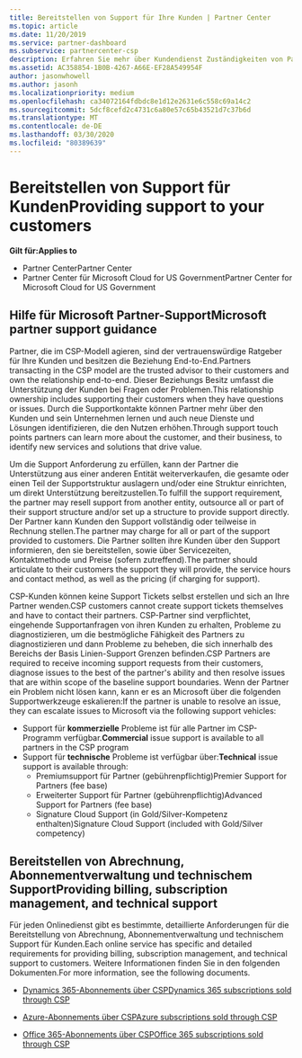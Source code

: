 ```yaml
---
title: Bereitstellen von Support für Ihre Kunden | Partner Center
ms.topic: article
ms.date: 11/20/2019
ms.service: partner-dashboard
ms.subservice: partnercenter-csp
description: Erfahren Sie mehr über Kundendienst Zuständigkeiten von Partnern im CSP-Programm.
ms.assetid: AC358854-1B0B-4267-A66E-EF28A549954F
author: jasonwhowell
ms.author: jasonh
ms.localizationpriority: medium
ms.openlocfilehash: ca34072164fdbdc8e1d12e2631e6c558c69a14c2
ms.sourcegitcommit: 5dcf8cefd2c4731c6a80e57c65b43521d7c37b6d
ms.translationtype: MT
ms.contentlocale: de-DE
ms.lasthandoff: 03/30/2020
ms.locfileid: "80389639"
---
```

# <a name="providing-support-to-your-customers"></a><span data-ttu-id="43dc4-103">Bereitstellen von Support für Kunden</span><span class="sxs-lookup"><span data-stu-id="43dc4-103">Providing support to your customers</span></span>

<span data-ttu-id="43dc4-104">**Gilt für:**</span><span class="sxs-lookup"><span data-stu-id="43dc4-104">**Applies to**</span></span>

-  <span data-ttu-id="43dc4-105">Partner Center</span><span class="sxs-lookup"><span data-stu-id="43dc4-105">Partner Center</span></span>
-  <span data-ttu-id="43dc4-106">Partner Center für Microsoft Cloud for US Government</span><span class="sxs-lookup"><span data-stu-id="43dc4-106">Partner Center for Microsoft Cloud for US Government</span></span>


## <a name="microsoft-partner-support-guidance"></a><span data-ttu-id="43dc4-107">Hilfe für Microsoft Partner-Support</span><span class="sxs-lookup"><span data-stu-id="43dc4-107">Microsoft partner support guidance</span></span>

<span data-ttu-id="43dc4-108">Partner, die im CSP-Modell agieren, sind der vertrauenswürdige Ratgeber für Ihre Kunden und besitzen die Beziehung End-to-End.</span><span class="sxs-lookup"><span data-stu-id="43dc4-108">Partners transacting in the CSP model are the trusted advisor to their customers and own the relationship end-to-end.</span></span> <span data-ttu-id="43dc4-109">Dieser Beziehungs Besitz umfasst die Unterstützung der Kunden bei Fragen oder Problemen.</span><span class="sxs-lookup"><span data-stu-id="43dc4-109">This relationship ownership includes supporting their customers when they have questions or issues.</span></span> <span data-ttu-id="43dc4-110">Durch die Supportkontakte können Partner mehr über den Kunden und sein Unternehmen lernen und auch neue Dienste und Lösungen identifizieren, die den Nutzen erhöhen.</span><span class="sxs-lookup"><span data-stu-id="43dc4-110">Through support touch points partners can learn more about the customer, and their business, to identify new services and solutions that drive value.</span></span>

<span data-ttu-id="43dc4-111">Um die Support Anforderung zu erfüllen, kann der Partner die Unterstützung aus einer anderen Entität weiterverkaufen, die gesamte oder einen Teil der Supportstruktur auslagern und/oder eine Struktur einrichten, um direkt Unterstützung bereitzustellen.</span><span class="sxs-lookup"><span data-stu-id="43dc4-111">To fulfill the support requirement, the partner may resell support from another entity, outsource all or part of their support structure and/or set up a structure to provide support directly.</span></span>  <span data-ttu-id="43dc4-112">Der Partner kann Kunden den Support vollständig oder teilweise in Rechnung stellen.</span><span class="sxs-lookup"><span data-stu-id="43dc4-112">The partner may charge for all or part of the support provided to customers.</span></span> <span data-ttu-id="43dc4-113">Die Partner sollten ihre Kunden über den Support informieren, den sie bereitstellen, sowie über Servicezeiten, Kontaktmethode und Preise (sofern zutreffend).</span><span class="sxs-lookup"><span data-stu-id="43dc4-113">The partner should articulate to their customers the support they will provide, the service hours and contact method, as well as the pricing (if charging for support).</span></span> 

<span data-ttu-id="43dc4-114">CSP-Kunden können keine Support Tickets selbst erstellen und sich an Ihre Partner wenden.</span><span class="sxs-lookup"><span data-stu-id="43dc4-114">CSP customers cannot create support tickets themselves and have to contact their partners.</span></span> <span data-ttu-id="43dc4-115">CSP-Partner sind verpflichtet, eingehende Supportanfragen von ihren Kunden zu erhalten, Probleme zu diagnostizieren, um die bestmögliche Fähigkeit des Partners zu diagnostizieren und dann Probleme zu beheben, die sich innerhalb des Bereichs der Basis Linien-Support Grenzen befinden.</span><span class="sxs-lookup"><span data-stu-id="43dc4-115">CSP Partners are required to receive incoming support requests from their customers, diagnose issues to the best of the partner's ability and then resolve issues that are within scope of the baseline support boundaries.</span></span> <span data-ttu-id="43dc4-116">Wenn der Partner ein Problem nicht lösen kann, kann er es an Microsoft über die folgenden Supportwerkzeuge eskalieren:</span><span class="sxs-lookup"><span data-stu-id="43dc4-116">If the partner is unable to resolve an issue, they can escalate issues to Microsoft via the following support vehicles:</span></span>

- <span data-ttu-id="43dc4-117">Support für **kommerzielle** Probleme ist für alle Partner im CSP-Programm verfügbar.</span><span class="sxs-lookup"><span data-stu-id="43dc4-117">**Commercial** issue support is available to all partners in the CSP program</span></span>
-   <span data-ttu-id="43dc4-118">Support für **technische** Probleme ist verfügbar über:</span><span class="sxs-lookup"><span data-stu-id="43dc4-118">**Technical** issue support is available through:</span></span>
    -   <span data-ttu-id="43dc4-119">Premiumsupport für Partner (gebührenpflichtig)</span><span class="sxs-lookup"><span data-stu-id="43dc4-119">Premier Support for Partners (fee base)</span></span>
    -   <span data-ttu-id="43dc4-120">Erweiterter Support für Partner (gebührenpflichtig)</span><span class="sxs-lookup"><span data-stu-id="43dc4-120">Advanced Support for Partners (fee base)</span></span>
    -   <span data-ttu-id="43dc4-121">Signature Cloud Support (in Gold/Silver-Kompetenz enthalten)</span><span class="sxs-lookup"><span data-stu-id="43dc4-121">Signature Cloud Support (included with Gold/Silver competency)</span></span>

## <a name="providing-billing-subscription-management-and-technical-support"></a><span data-ttu-id="43dc4-122">Bereitstellen von Abrechnung, Abonnementverwaltung und technischem Support</span><span class="sxs-lookup"><span data-stu-id="43dc4-122">Providing billing, subscription management, and technical support</span></span> 

<span data-ttu-id="43dc4-123">Für jeden Onlinedienst gibt es bestimmte, detaillierte Anforderungen für die Bereitstellung von Abrechnung, Abonnementverwaltung und technischem Support für Kunden.</span><span class="sxs-lookup"><span data-stu-id="43dc4-123">Each online service has specific and detailed requirements for providing billing, subscription management, and technical support to customers.</span></span> <span data-ttu-id="43dc4-124">Weitere Informationen finden Sie in den folgenden Dokumenten.</span><span class="sxs-lookup"><span data-stu-id="43dc4-124">For more information, see the following documents.</span></span>

-   [<span data-ttu-id="43dc4-125">Dynamics 365-Abonnements über CSP</span><span class="sxs-lookup"><span data-stu-id="43dc4-125">Dynamics 365 subscriptions sold through CSP</span></span>](https://www.microsoftpartnercommunity.com/t5/CSP/Microsoft-Partner-Support-Guidance/m-p/5262#M30)

-   [<span data-ttu-id="43dc4-126">Azure-Abonnements über CSP</span><span class="sxs-lookup"><span data-stu-id="43dc4-126">Azure subscriptions sold through CSP</span></span>](https://www.microsoftpartnercommunity.com/t5/CSP/Microsoft-Partner-Support-Guidance/m-p/5263#M31)

-   [<span data-ttu-id="43dc4-127">Office 365-Abonnements über CSP</span><span class="sxs-lookup"><span data-stu-id="43dc4-127">Office 365 subscriptions sold through CSP</span></span>](https://www.microsoftpartnercommunity.com/t5/CSP/Microsoft-Partner-Support-Guidance/m-p/5264#M32)



 

 



